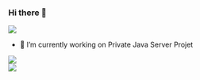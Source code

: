 ### Hi there 👋

<a href="https://www.linkedin.com/in/nathanfain/?locale=en_US" target="_blank"><img src="https://img.shields.io/badge/linkedin-%230077B5.svg?&style=for-the-badge&logo=linkedin&logoColor=white"/></a>

- 🔭 I’m currently working on Private Java Server Projet

<p align="left">
    <image src="https://github-readme-stats-zeta-wine.vercel.app/api?username=NathanFAIN&show_icons=true&theme=tokyonight&hide_title=true&include_all_commits=true"><br>
    <image src="https://github-readme-stats-zeta-wine.vercel.app/api/top-langs/?username=NathanFAIN&hide=objective-c,makefile&layout=compact&theme=tokyonight"><br>
</p>
